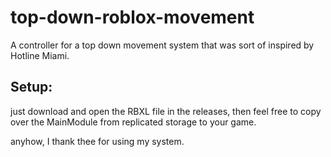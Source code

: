 # top-down-roblox-movement
A controller for a top down movement system that was sort of inspired by Hotline Miami.

## Setup:
just download and open the RBXL file in the releases, then feel free to copy over the MainModule from replicated storage to your game.

anyhow, I thank thee for using my system.